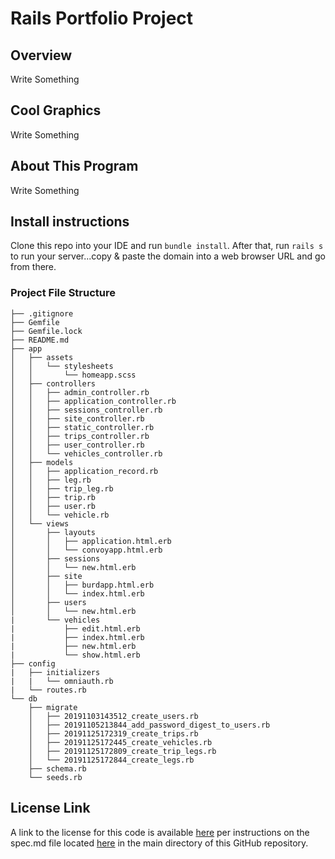 # Rails Portfolio Project

## Overview

<p>Write Something</p>

## Cool Graphics

<p>Write Something</p>

## About This Program

<p>Write Something</p>

## Install instructions

Clone this repo into your IDE and run `bundle install`.  After that, run `rails s` to run your server...copy & paste the domain into a web browser URL and go from there.

### Project File Structure
```
├── .gitignore
├── Gemfile
├── Gemfile.lock
├── README.md
├── app
│   ├── assets
│   │   └── stylesheets
│   │       └── homeapp.scss
│   ├── controllers
│   │   ├── admin_controller.rb
│   │   ├── application_controller.rb
│   │   ├── sessions_controller.rb
│   │   ├── site_controller.rb
│   │   ├── static_controller.rb
│   │   ├── trips_controller.rb
│   │   ├── user_controller.rb
│   │   └── vehicles_controller.rb
│   ├── models
│   │   ├── application_record.rb
│   │   ├── leg.rb
│   │   ├── trip_leg.rb
│   │   ├── trip.rb
│   │   ├── user.rb
│   │   └── vehicle.rb
│   └── views
│       ├── layouts
│       │   ├── application.html.erb
│       │   └── convoyapp.html.erb
│       ├── sessions
│       │   └── new.html.erb
│       ├── site
│       │   ├── burdapp.html.erb
│       │   └── index.html.erb
│       ├── users
│       │   └── new.html.erb
|       └── vehicles
|           ├── edit.html.erb
|           ├── index.html.erb
|           ├── new.html.erb
|           └── show.html.erb
├── config
|   ├── initializers
|   |   └── omniauth.rb
|   └── routes.rb
└── db
    ├── migrate
    │   ├── 20191103143512_create_users.rb
    │   ├── 20191105213844_add_password_digest_to_users.rb
    │   ├── 20191125172319_create_trips.rb
    │   ├── 20191125172445_create_vehicles.rb
    │   ├── 20191125172809_create_trip_legs.rb
    │   └── 20191125172844_create_legs.rb
    ├── schema.rb
    └── seeds.rb
```
## License Link

<p class='util--hide'> A link to the license for this code is available <a href='https://www.gnu.org/licenses/gpl-3.0.en.html'>here</a> per instructions on the spec.md file located <a href='https://github.com/Richard-Burd/rails-portfolio-project/blob/master/spec.md'>here</a> in the main directory of this GitHub repository.
</p>
